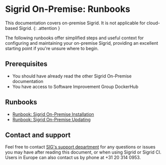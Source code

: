 # Sigrid On-Premise: Runbooks

This documentation covers on-premise Sigrid. It is not applicable for cloud-based Sigrid.
{: .attention }

The following runbooks offer simplified steps and useful context for configuring and maintaining your on-premise Sigrid, providing an excellent starting point if you're unsure where to begin.

<sig-toc></sig-toc>

## Prerequisites

- You should have already read the other Sigrid On-Premise documentation
- You have access to Software Improvement Group DockerHub

## Runbooks

- [Runbook: Sigrid On-Premise Installation](runbook-onpremise-installation.md)
- [Runbook: Sigrid On-Premise Updating](runbook-onpremise-updating.md)

## Contact and support

Feel free to contact [SIG's support department](mailto:support@softwareimprovementgroup.com) for any questions or issues you may have after reading this document, or when using Sigrid or Sigrid CI. Users in Europe can also contact us by phone at +31 20 314 0953.
